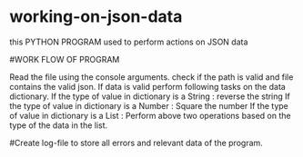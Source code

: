 # working-on-json-data
this PYTHON PROGRAM used to perform actions on JSON data 



#WORK FLOW OF PROGRAM 

Read the file using the console arguments.
check if the path is valid and file contains the valid json.
If data is valid perform following tasks on the data dictionary.
If the type of value in dictionary is a String : reverse the string
If the type of value in dictionary is a Number : Square the number
If the type of value in dictionary is a List : Perform above two operations based on the type of the data in the list.

#Create log-file to store all errors and relevant data of the program.
